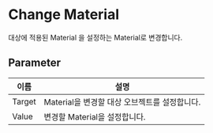 # Change Material
대상에 적용된 Material 을 설정하는 Material로 변경합니다.

## Parameter

| **이름** | **설명**                        |
|--------|-------------------------------|
| Target | Material을 변경할 대상 오브젝트를 설정합니다. |
| Value  | 변경할 Material을 설정합니다.          |
